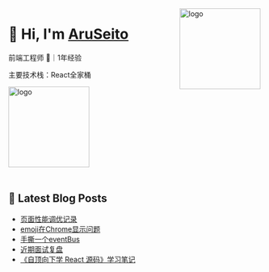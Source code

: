 
<img src="https://github-readme-stats.vercel.app/api?username=AruSeito&show_icons=true&title_color=fff&icon_color=79ff97&text_color=9f9f9f&bg_color=151515" alt="logo" height="160" align="right" style="margin: 5px; margin-bottom: 20px;" />

# 👋 Hi, I'm [AruSeito](https://aruseito.github.io/)

前端工程师 🤖｜1年经验 

主要技术栈：React全家桶

<img src="https://github-profile-trophy.vercel.app/?username=AruSeito&column=7" alt="logo" height="160" align="center" style="margin: auto; margin-bottom: 20px;" />


## 📕 Latest Blog Posts

<!-- BLOG-POST-LIST:START -->
- [页面性能调优记录](https://aruseito.github.io/article/86b01b74/)
- [emoji在Chrome显示问题](https://aruseito.github.io/article/a835eac3/)
- [手撕一个eventBus](https://aruseito.github.io/article/27b53d37/)
- [近期面试复盘](https://aruseito.github.io/article/c0cc8344/)
- [《自顶向下学 React 源码》学习笔记](https://aruseito.github.io/article/3f8812bd/)
<!-- BLOG-POST-LIST:END -->





